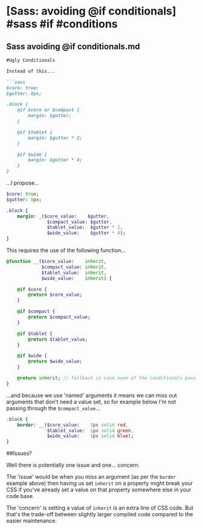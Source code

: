 # [Sass: avoiding @if conditionals] #sass #if #conditions

## Sass avoiding @if conditionals.md

```markdown
#Ugly Conditionals

Instead of this...

```sass
$core: true;
$gutter: 8px;

.block {
    @if $core or $compact {
        margin: $gutter;
    }

    @if $tablet {
        margin: $gutter * 2;
    }

    @if $wide {
        margin: $gutter * 4;
    }
}
```

...I propose...

```sass
$core: true;
$gutter: 8px;

.block {
    margin: _($core_value:    $gutter, 
               $compact_value: $gutter,
               $tablet_value:  $gutter * 2,
               $wide_value:    $gutter * 4);
}
```

This requires the use of the following function...

```sass
@function __($core_value:    inherit, 
             $compact_value: inherit, 
             $tablet_value:  inherit, 
             $wide_value:    inherit) {

    @if $core {
        @return $core_value;
    }

    @if $compact {
        @return $compact_value;
    }

    @if $tablet {
        @return $tablet_value;
    }

    @if $wide {
        @return $wide_value;
    }

    @return inherit; // fallback in case none of the conditionals pass
}
```

...and because we use 'named' arguments it means we can miss out arguments that don't need a value set, so for example below I'm not passing through the `$compact_value`...

```sass
.block {
    border: __($core_value:    1px solid red,
               $tablet_value:  1px solid green,
               $wide_value:    1px solid blue);
}
```

##Issues?

Well there is potentially one issue and one... concern.

The 'issue' would be when you miss an argument (as per the `border` example above) then having us set `inherit` on a property might break your CSS if you've already set a value on that property somewhere else in your code base.

The 'concern' is setting a value of `inherit` is an extra line of CSS code. But that's the trade-off between slightly larger compiled code compared to the easier maintenance.
```

